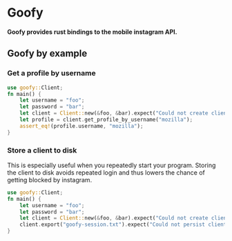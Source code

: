 # Goofy
**Goofy provides rust bindings to the mobile instagram API.**

## Goofy by example
### Get a profile by username
```rust
use goofy::Client;
fn main() {
    let username = "foo";
    let password = "bar";
    let client = Client::new(&foo, &bar).expect("Could not create client");
    let profile = client.get_profile_by_username("mozilla");
    assert_eq!(profile.username, "mozilla");
}
```

### Store a client to disk
This is especially useful when you repeatedly start your program. Storing the client to disk avoids repeated login and thus lowers the chance of getting blocked by instagram.
```rust
use goofy::Client;
fn main() {
    let username = "foo";
    let password = "bar";
    let client = Client::new(&foo, &bar).expect("Could not create client");
    client.export("goofy-session.txt").expect("Could not persist client to disk");
}
```
